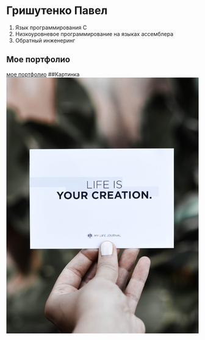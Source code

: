 # Гришутенко Павел
1. Язык программирования С
2. Низкоуровневое программирование на языках ассемблера
3. Обратный инженеринг
## Мое портфолио
[мое портфолио](https://grishutenko.github.io)
##Картинка
![мотивация](ana-juma-sFTMwH2Tvec-unsplash.jpg)
